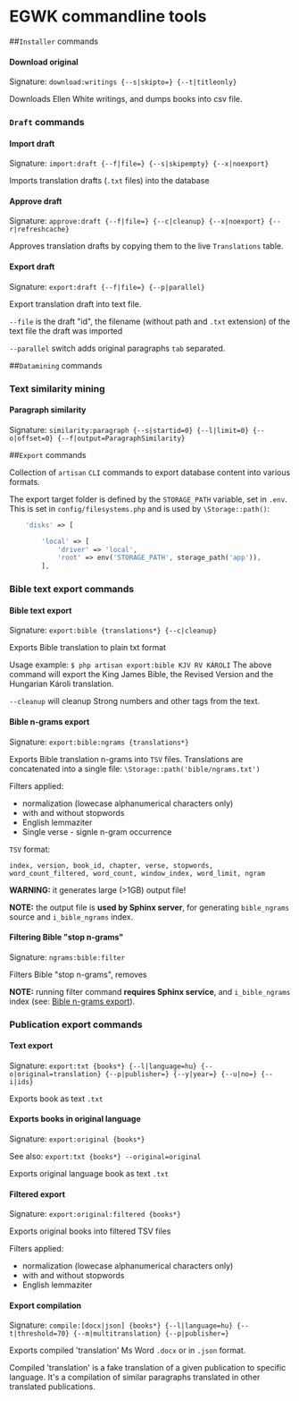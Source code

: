 # EGWK commandline tools

##`Installer` commands

#### Download original
Signature: `download:writings {--s|skipto=} {--t|titleonly}`

Downloads Ellen White writings, and dumps books into csv file.
    
### `Draft` commands

#### Import draft
Signature: `import:draft {--f|file=} {--s|skipempty} {--x|noexport}`

Imports translation drafts (`.txt` files) into the database

#### Approve draft
Signature: `approve:draft {--f|file=} {--c|cleanup} {--x|noexport} {--r|refreshcache}`

Approves translation drafts by copying them to the live `Translations` table.

#### Export draft 
Signature: `export:draft {--f|file=} {--p|parallel}`

Export translation draft into text file.

`--file` is the draft "id", the filename (without path and `.txt` extension) of the text file the draft was imported

`--parallel` switch adds original paragraphs `tab` separated. 

##`Datamining` commands

### Text similarity mining

#### Paragraph similarity
Signature: `similarity:paragraph {--s|startid=0} {--l|limit=0} {--o|offset=0} {--f|output=ParagraphSimilarity}`


##`Export` commands

Collection of `artisan` `CLI` commands to export database content into various formats.

The export target folder is defined by the `STORAGE_PATH` variable, set in `.env`. This is set in `config/filesystems.php` and is used by `\Storage::path()`:

```php
    'disks' => [

        'local' => [
            'driver' => 'local',
            'root' => env('STORAGE_PATH', storage_path('app')),
        ],
```

###  Bible text export commands
####  Bible text export
Signature: `export:bible {translations*} {--c|cleanup}`

Exports Bible translation to plain txt format

Usage example: `$ php artisan export:bible KJV RV KÁROLI`
The above command will export the King James Bible, the Revised Version and the Hungarian Károli translation.

`--cleanup` will cleanup Strong numbers and other tags from the text.

#### <a name="bible-n-grams-export"></a>Bible n-grams export
Signature: `export:bible:ngrams {translations*}`

Exports Bible translation n-grams into `TSV` files. Translations are concatenated into a single file: `\Storage::path('bible/ngrams.txt')`

Filters applied:
- normalization (lowecase alphanumerical characters only) 
- with and without stopwords
- English lemmaziter
- Single verse - signle n-gram occurrence

`TSV` format:

```text
index, version, book_id, chapter, verse, stopwords, word_count_filtered, word_count, window_index, word_limit, ngram
```

**WARNING:** it generates large (>1GB) output file!

**NOTE:** the output file is **used by Sphinx server**, for generating `bible_ngrams` source and `i_bible_ngrams` index.

#### Filtering  Bible "stop n-grams"
Signature: `ngrams:bible:filter`

Filters Bible "stop n-grams", removes 

**NOTE:** running filter command **requires Sphinx service**, and `i_bible_ngrams` index (see: [Bible n-grams export](#bible-n-grams-export)). 


###  Publication export commands
#### Text export
Signature: `export:txt {books*} {--l|language=hu} {--o|original=translation} {--p|publisher=} {--y|year=} {--u|no=} {--i|ids}`

Exports book as text `.txt`

####  Exports books in original language
Signature: `export:original {books*}`

See also: `export:txt {books*} --original=original`

Exports original language book as text `.txt`

####  Filtered export
Signature: `export:original:filtered {books*}`

Exports original books into filtered TSV files 

Filters applied:
- normalization (lowecase alphanumerical characters only) 
- with and without stopwords
- English lemmaziter

#### Export compilation
Signature: `compile:[docx|json] {books*} {--l|language=hu} {--t|threshold=70} {--m|multitranslation} {--p|publisher=}`

Exports compiled 'translation' Ms Word `.docx` or in `.json` format.

Compiled 'translation' is a fake translation of a given publication to specific language. It's a compilation of similar paragraphs translated in other translated publications.  
